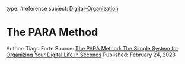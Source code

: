 type: #reference
subject: [Digital-Organization](Digital-Organization.md)

# The PARA Method

Author: Tiago Forte
Source: [The PARA Method: The Simple System for Organizing Your Digital Life in Seconds](https://fortelabs.com/blog/para/)
Published: February 24, 2023
